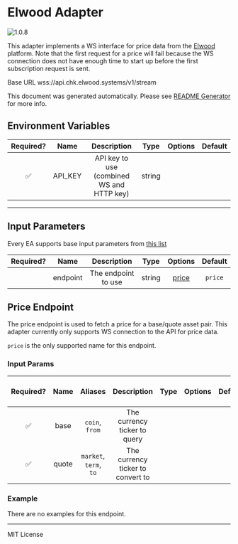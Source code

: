 # Elwood Adapter

![1.0.8](https://img.shields.io/github/package-json/v/smartcontractkit/external-adapters-js?filename=packages/sources/elwood/package.json)

This adapter implements a WS interface for price data from the [Elwood](https://elwood.io/) platform. Note that the first request for a price will fail because the WS connection does not have enough time to start up before the first subscription request is sent.

Base URL wss://api.chk.elwood.systems/v1/stream

This document was generated automatically. Please see [README Generator](../../scripts#readme-generator) for more info.

## Environment Variables

| Required? |  Name   |                Description                |  Type  | Options | Default |
| :-------: | :-----: | :---------------------------------------: | :----: | :-----: | :-----: |
|    ✅     | API_KEY | API key to use (combined WS and HTTP key) | string |         |         |

---

## Input Parameters

Every EA supports base input parameters from [this list](../../core/bootstrap#base-input-parameters)

| Required? |   Name   |     Description     |  Type  |         Options          | Default |
| :-------: | :------: | :-----------------: | :----: | :----------------------: | :-----: |
|           | endpoint | The endpoint to use | string | [price](#price-endpoint) | `price` |

## Price Endpoint

The price endpoint is used to fetch a price for a base/quote asset pair. This adapter currently only supports WS connection to the API for price data.

`price` is the only supported name for this endpoint.

### Input Params

| Required? | Name  |        Aliases         |            Description            | Type | Options | Default | Depends On | Not Valid With |
| :-------: | :---: | :--------------------: | :-------------------------------: | :--: | :-----: | :-----: | :--------: | :------------: |
|    ✅     | base  |     `coin`, `from`     |   The currency ticker to query    |      |         |         |            |                |
|    ✅     | quote | `market`, `term`, `to` | The currency ticker to convert to |      |         |         |            |                |

### Example

There are no examples for this endpoint.

---

MIT License
